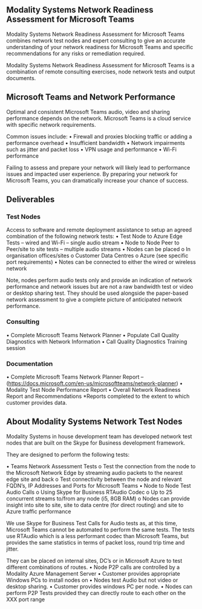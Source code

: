 ## Modality Systems Network Readiness Assessment for Microsoft Teams

Modality Systems Network Readiness Assessment for Microsoft Teams combines network test nodes and expert consulting to give an accurate understanding of your network readiness for Microsoft Teams and specific recommendations for any risks or remediation required.

Modality Systems Network Readiness Assessment for Microsoft Teams is a combination of remote consulting exercises, node network tests and output documents.

## Microsoft Teams and Network Performance

Optimal and consistent Microsoft Teams audio, video and sharing performance depends on the network. Microsoft Teams is a cloud service with specific network requirements.

Common issues include:
•	Firewall and proxies blocking traffic or adding a performance overhead
•	Insufficient bandwidth 
•	Network impairments such as jitter and packet loss
•	VPN usage and performance
•	Wi-Fi performance

Failing to assess and prepare your network will likely lead to performance issues and impacted user experience. By preparing your network for Microsoft Teams, you can dramatically increase your chance of success.

## Deliverables

### Test Nodes

Access to software and remote deployment assistance to setup an agreed combination of the following network tests:
•	Test Node to Azure Edge Tests – wired and Wi-Fi – single audio stream
•	Node to Node Peer to Peer/site to site tests – multiple audio streams
•	Nodes can be placed
o	In organisation offices/sites
o	Customer Data Centres
o	Azure (see specific port requirements)
•	Notes can be connected to either the wired or wireless network

Note, nodes perform audio tests only and provide an indication of network performance and network issues but are not a raw bandwidth test or video or desktop sharing test. They should be used alongside the paper-based network assessment to give a complete picture of anticipated network performance.

### Consulting 

•	Complete Microsoft Teams Network Planner
•	Populate Call Quality Diagnostics with Network Information
•	Call Quality Diagnostics Training session

### Documentation

•	Complete Microsoft Teams Network Planner Report – (https://docs.microsoft.com/en-us/microsoftteams/network-planner)
•	Modality Test Node Performance Report
•	Overall Network Readiness Report and Recommendations 
*Reports completed to the extent to which customer provides data.

## About Modality Systems Network Test Nodes

Modality Systems in house development team has developed network test nodes that are built on the Skype for Business development framework. 

They are designed to perform the following tests:

•	Teams Network Assessment Tests
o	Test the connection from the node to the Microsoft Network Edge by streaming audio packets to the nearest edge site and back
o	Test connectivity between the node and relevant FQDN’s, IP Addresses and Ports for Microsoft Teams
•	Node to Node Test Audio Calls
o	Using Skype for Business RTAudio Codec
o	Up to 25 concurrent streams to/from any node (i5, 8GB RAM)
o	Nodes can provide insight into site to site, site to data centre (for direct routing) and site to Azure traffic performance

We use Skype for Business Test Calls for Audio tests as, at this time, Microsoft Teams cannot be automated to perform the same tests. The tests use RTAudio which is a less performant codec than Microsoft Teams, but provides the same statistics in terms of packet loss, round trip time and jitter.

They can be placed on internal sites, DC’s or in Microsoft Azure to test different combinations of routes.
•	Node P2P calls are controlled by a Modality Azure Management Server
•	Customer provides appropriate Windows PCs to install nodes on
•	Nodes test Audio but not video or desktop sharing.
•	Customer provides windows PC per node.
•	Nodes can perform P2P Tests provided they can directly route to each other on the XXX port range 

